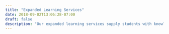 ```yaml
---
title: "Expanded Learning Services"
date: 2018-09-02T13:06:28-07:00
draft: false
description: "Our expanded learning services supply students with knowledge and skills not normally taught in classrooms."
---
```


